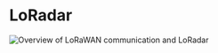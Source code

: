 # LoRadar

![Overview of LoRaWAN communication and LoRadar](https://drive.google.com/file/d/1_DZtQ1pf7xVO5VPIY57kWERC9kML--kG)
